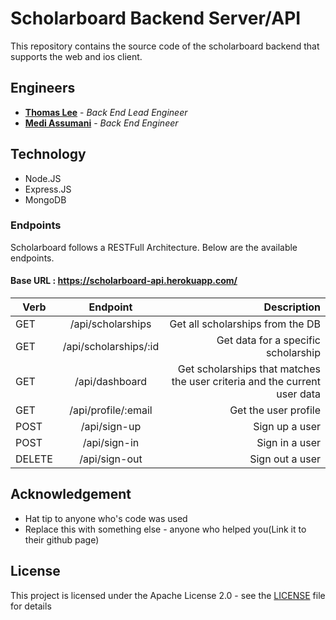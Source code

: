 # Scholarboard Backend Server/API

This repository contains the source code of the scholarboard backend that supports the web and ios client.

## Engineers
* **<a href= "https://github.com/ThomasLee94">Thomas Lee</a>** - *Back End Lead Engineer*
* **<a href= "https://github.com/MediBoss">Medi Assumani</a>** - *Back End Engineer*


## Technology

* Node.JS
* Express.JS
* MongoDB


### Endpoints

Scholarboard follows a RESTFull Architecture. Below are the available endpoints.

#### Base URL : https://scholarboard-api.herokuapp.com/

|       Verb          |      Endpoint        |      Description                           |
| -------------       |:--------------------:| ------------------------------------------:|
| GET                 | /api/scholarships                       |Get all scholarships from the DB         |
| GET                 | /api/scholarships/:id         |Get data for a specific scholarship    |
| GET                 | /api/dashboard       |Get scholarships that matches the user criteria and the current user data       |
| GET                 | /api/profile/:email|Get the user profile   |
| POST                | /api/sign-up|Sign up a user |
| POST                | /api/sign-in|Sign in a user |
| DELETE              | /api/sign-out|Sign out a user|


## Acknowledgement

* Hat tip to anyone who's code was used
* Replace this with something else - anyone who helped you(Link it to their github page)


## License
This project is licensed under the Apache License 2.0 - see the <a href="https://github.com/scholarship-dev/ScholarBoard-backend/blob/master/LICENSE">LICENSE</a> file for details

